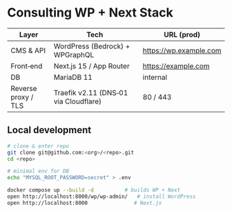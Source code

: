 # Consulting WP + Next Stack

| Layer | Tech | URL (prod) |
|-------|------|------------|
| CMS & API | WordPress (Bedrock) + WPGraphQL | https://wp.example.com |
| Front‑end | Next.js 15 / App Router | https://example.com |
| DB | MariaDB 11 | internal |
| Reverse proxy / TLS | Traefik v2.11 (DNS‑01 via Cloudflare) | 80 / 443 |

## Local development

```bash
# clone & enter repo
git clone git@github.com:<org>/<repo>.git
cd <repo>

# minimal env for DB
echo "MYSQL_ROOT_PASSWORD=secret" > .env

docker compose up --build -d          # builds WP + Next
open http://localhost:8000/wp/wp-admin/   # install WordPress
open http://localhost:8000               # Next.js
